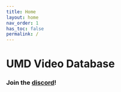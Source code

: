 ```yaml
---
title: Home
layout: home
nav_order: 1
has_toc: false
permalink: /
---
```


# UMD Video Database

### Join the [discord](https://discord.gg/7ABHBe3hMQ)!
